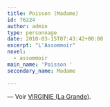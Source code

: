 ```yaml
---
title: Poisson (Madame)
id: 76224
author: admin
type: personnage
date: 2010-03-15T07:43:42+00:00
excerpt: "L'Assommoir"
novel:
  - assommoir
main_name: 'Poisson '
secondary_name: Madame

---
```

— Voir <a href="/personnage/virginie-la-grande/" target="_self">VIRGINIE (La Grande)</a>.
